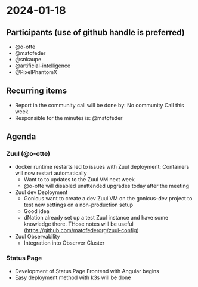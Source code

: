 # 2024-01-18

## Participants (use of github handle is preferred)

- @o-otte
- @matofeder
- @snkaupe
- @artificial-intelligence
- @PixelPhantomX

## Recurring items

- Report in the community call will be done by: No community Call this week
- Responsible for the minutes is: @matofeder

## Agenda

### Zuul (@o-otte)
- docker runtime restarts led to issues with Zuul deployment: Containers will now restart automatically
    - Want to to updates to the Zuul VM next week
    - @o-otte will disabled unattended upgrades today after the meeting 
- Zuul dev Deployment
    - Gonicus want to create a dev Zuul VM on the gonicus-dev project to test new settings on a non-production setup
    - Good idea
    - dNation already set up a test Zuul instance and have some knowledge there. THose notes will be useful (https://github.com/matofederorg/zuul-config)
- Zuul Observability
    - Integration into Observer Cluster

### Status Page
- Development of Status Page Frontend with Angular begins
- Easy deployment method with k3s will be done
